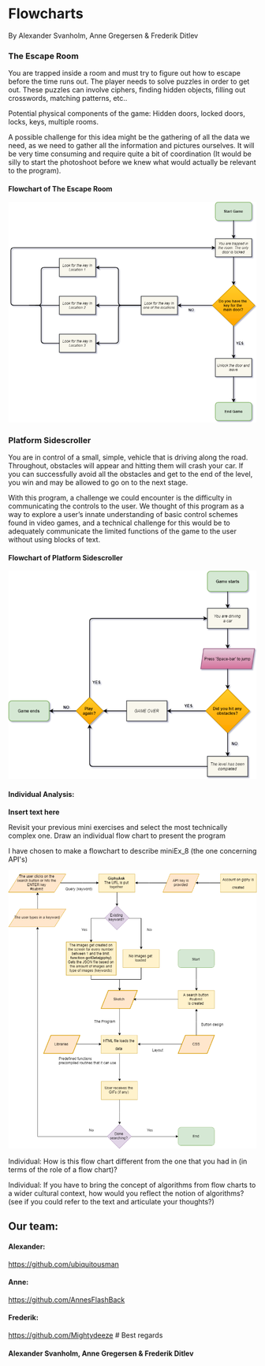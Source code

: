 # Flowcharts
By Alexander Svanholm, Anne Gregersen & Frederik Ditlev

### The Escape Room

You are trapped inside a room and must try to figure out how to escape before the time runs out. The player needs to solve puzzles in order to get out. These puzzles can involve ciphers, finding hidden objects, filling out crosswords, matching patterns, etc..

Potential physical components of the game: Hidden doors, locked doors, locks, keys, multiple rooms.

A possible challenge for this idea might be the gathering of all the data we need, as we need to gather all the information and pictures ourselves. It will be very time consuming and require quite a bit of coordination (It would be silly to start the photoshoot before we knew what would actually be relevant to the program).

#### Flowchart of The Escape Room
![alt text](flowchart_escaperoom.png "ESCAPE")

### Platform Sidescroller

You are in control of a small, simple, vehicle that is driving along the road. Throughout, obstacles will appear and hitting them will crash your car. If you can successfully avoid all the obstacles and get to the end of the level, you win and may be allowed to go on to the next stage.

With this program, a challenge we could encounter is the difficulty in communicating the controls to the user. We thought of this program as a way to explore a user’s innate understanding of basic control schemes found in video games, and a technical challenge for this would be to adequately communicate the limited functions of the game to the user without using blocks of text.

#### Flowchart of Platform Sidescroller
![alt text](flowchart_sidescroller.png "DRIVE")

#### Individual Analysis:
**Insert text here**

Revisit your previous mini exercises and select the most technically complex one. Draw an individual flow chart to present the program

I have chosen to make a flowchart to describe miniEx_8 (the one concerning API's)

![alt text](Mini_ex9.png "Gifter")


Individual: How is this flow chart different from the one that you had in  (in terms of the role of a flow chart)?

Individual: If you have to bring the concept of algorithms from flow charts to a wider cultural context, how would you reflect the notion of algorithms? (see if you could refer to the text and articulate your thoughts?)

## Our team:
#### Alexander:
https://github.com/ubiquitousman
#### Anne:
https://github.com/AnnesFlashBack
#### Frederik:
https://github.com/Mightydeeze  #
 Best regards
#### Alexander Svanholm, Anne Gregersen & Frederik Ditlev

